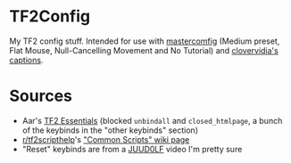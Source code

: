 # TF2Config
My TF2 config stuff. Intended for use with [mastercomfig](https://mastercomfig.com) (Medium preset, Flat Mouse, Null-Cancelling Movement and No Tutorial) and [clovervidia's captions](http://steamcommunity.com/sharedfiles/filedetails/?id=167785751).

# Sources
* Aar's [TF2 Essentials](https://aarmastah.xyz/misc/tf2e/) (blocked `unbindall` and `closed_htmlpage`, a bunch of the keybinds in the "other keybinds" section)
* [r/tf2scripthelp](https://old.reddit.com/r/tf2scripthelp)'s ["Common Scripts" wiki page](https://old.reddit.com/r/tf2scripthelp/wiki/commonscripts)
* "Reset" keybinds are from a [JUUD0LF](https://www.youtube.com/channel/UCCq2Ed9Uw4notIpCzVuXPog) video I'm pretty sure

